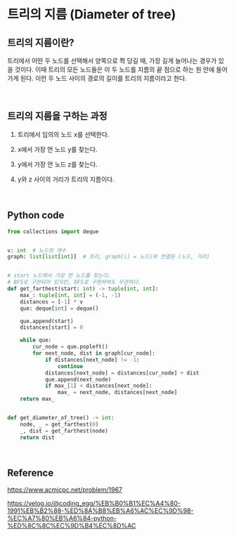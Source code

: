 # 트리의 지름 (Diameter of tree)

## 트리의 지름이란?

트리에서 어떤 두 노드를 선택해서 양쪽으로 쫙 당길 때, 가장 길게 늘어나는 경우가 있을 것이다. 이때 트리의 모든 노드들은 이 두 노드를 지름의 끝 점으로 하는 원 안에 들어가게 된다. 이런 두 노드 사이의 경로의 길이를 트리의 지름이라고 한다.

<br>

## 트리의 지름을 구하는 과정

1. 트리에서 임의의 노드 x를 선택한다.

2. x에서 가장 먼 노드 y를 찾는다.

3. y에서 가장 먼 노드 z를 찾는다.

4. y와 z 사이의 거리가 트리의 지름이다.

<br>

## Python code

```python
from collections import deque


v: int  # 노드의 개수
graph: list[list[int]]  # 트리, graph[i] = 노드i와 연결된 (노드, 거리)


# start 노드에서 가장 먼 노드를 찾는다.
# BFS로 구현되어 있지만, DFS로 구현하여도 무관하다.
def get_farthest(start: int) -> tuple[int, int]:
    max_: tuple[int, int] = (-1, -1)
    distances = [-1] * v
    que: deque[int] = deque()

    que.append(start)
    distances[start] = 0

    while que:
        cur_node = que.popleft()
        for next_node, dist in graph[cur_node]:
            if distances[next_node] != -1:
                continue
            distances[next_node] = distances[cur_node] + dist
            que.append(next_node)
            if max_[1] < distances[next_node]:
                max_ = next_node, distances[next_node]
    return max_


def get_diameter_of_tree() -> int:
    node, _ = get_farthest(0)
    _, dist = get_farthest(node)
    return dist
```

<br>

## Reference

https://www.acmicpc.net/problem/1967

https://velog.io/@coding_egg/%EB%B0%B1%EC%A4%80-1991%EB%B2%88-%ED%8A%B8%EB%A6%AC%EC%9D%98-%EC%A7%80%EB%A6%84-python-%ED%8C%8C%EC%9D%B4%EC%8D%AC
